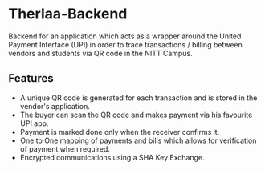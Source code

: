 # Therlaa-Backend

Backend for an application which acts as a wrapper around the United Payment Interface (UPI) in order to trace transactions / billing between vendors and students via QR code in the NITT Campus.

## Features

* A unique QR code is generated for each transaction and is stored in the vendor's application. 
* The buyer can scan the QR code and makes payment via his favourite UPI app.
* Payment is marked done only when the receiver confirms it.
* One to One mapping of payments and bills which allows for verification of payment when required.
* Encrypted communications using a SHA Key Exchange.
